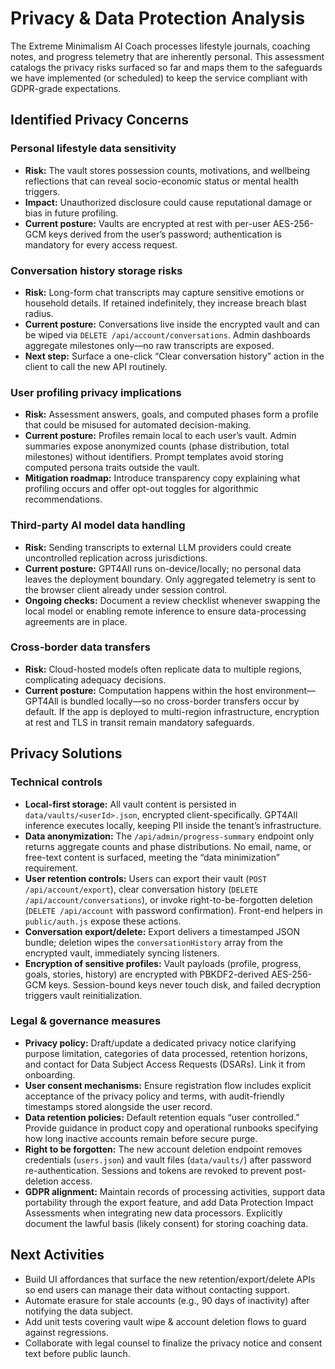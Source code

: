 # Privacy & Data Protection Analysis

The Extreme Minimalism AI Coach processes lifestyle journals, coaching notes, and progress telemetry that are inherently personal. This assessment catalogs the privacy risks surfaced so far and maps them to the safeguards we have implemented (or scheduled) to keep the service compliant with GDPR-grade expectations.

## Identified Privacy Concerns

### Personal lifestyle data sensitivity
- **Risk:** The vault stores possession counts, motivations, and wellbeing reflections that can reveal socio-economic status or mental health triggers.
- **Impact:** Unauthorized disclosure could cause reputational damage or bias in future profiling.
- **Current posture:** Vaults are encrypted at rest with per-user AES-256-GCM keys derived from the user’s password; authentication is mandatory for every access request.

### Conversation history storage risks
- **Risk:** Long-form chat transcripts may capture sensitive emotions or household details. If retained indefinitely, they increase breach blast radius.
- **Current posture:** Conversations live inside the encrypted vault and can be wiped via `DELETE /api/account/conversations`. Admin dashboards aggregate milestones only—no raw transcripts are exposed.
- **Next step:** Surface a one-click “Clear conversation history” action in the client to call the new API routinely.

### User profiling privacy implications
- **Risk:** Assessment answers, goals, and computed phases form a profile that could be misused for automated decision-making.
- **Current posture:** Profiles remain local to each user’s vault. Admin summaries expose anonymized counts (phase distribution, total milestones) without identifiers. Prompt templates avoid storing computed persona traits outside the vault.
- **Mitigation roadmap:** Introduce transparency copy explaining what profiling occurs and offer opt-out toggles for algorithmic recommendations.

### Third-party AI model data handling
- **Risk:** Sending transcripts to external LLM providers could create uncontrolled replication across jurisdictions.
- **Current posture:** GPT4All runs on-device/locally; no personal data leaves the deployment boundary. Only aggregated telemetry is sent to the browser client already under session control.
- **Ongoing checks:** Document a review checklist whenever swapping the local model or enabling remote inference to ensure data-processing agreements are in place.

### Cross-border data transfers
- **Risk:** Cloud-hosted models often replicate data to multiple regions, complicating adequacy decisions.
- **Current posture:** Computation happens within the host environment—GPT4All is bundled locally—so no cross-border transfers occur by default. If the app is deployed to multi-region infrastructure, encryption at rest and TLS in transit remain mandatory safeguards.

## Privacy Solutions

### Technical controls
- **Local-first storage:** All vault content is persisted in `data/vaults/<userId>.json`, encrypted client-specifically. GPT4All inference executes locally, keeping PII inside the tenant’s infrastructure.
- **Data anonymization:** The `/api/admin/progress-summary` endpoint only returns aggregate counts and phase distributions. No email, name, or free-text content is surfaced, meeting the “data minimization” requirement.
- **User retention controls:** Users can export their vault (`POST /api/account/export`), clear conversation history (`DELETE /api/account/conversations`), or invoke right-to-be-forgotten deletion (`DELETE /api/account` with password confirmation). Front-end helpers in `public/auth.js` expose these actions.
- **Conversation export/delete:** Export delivers a timestamped JSON bundle; deletion wipes the `conversationHistory` array from the encrypted vault, immediately syncing listeners.
- **Encryption of sensitive profiles:** Vault payloads (profile, progress, goals, stories, history) are encrypted with PBKDF2-derived AES-256-GCM keys. Session-bound keys never touch disk, and failed decryption triggers vault reinitialization.

### Legal & governance measures
- **Privacy policy:** Draft/update a dedicated privacy notice clarifying purpose limitation, categories of data processed, retention horizons, and contact for Data Subject Access Requests (DSARs). Link it from onboarding.
- **User consent mechanisms:** Ensure registration flow includes explicit acceptance of the privacy policy and terms, with audit-friendly timestamps stored alongside the user record.
- **Data retention policies:** Default retention equals “user controlled.” Provide guidance in product copy and operational runbooks specifying how long inactive accounts remain before secure purge.
- **Right to be forgotten:** The new account deletion endpoint removes credentials (`users.json`) and vault files (`data/vaults/`) after password re-authentication. Sessions and tokens are revoked to prevent post-deletion access.
- **GDPR alignment:** Maintain records of processing activities, support data portability through the export feature, and add Data Protection Impact Assessments when integrating new data processors. Explicitly document the lawful basis (likely consent) for storing coaching data.

## Next Activities
- Build UI affordances that surface the new retention/export/delete APIs so end users can manage their data without contacting support.
- Automate erasure for stale accounts (e.g., 90 days of inactivity) after notifying the data subject.
- Add unit tests covering vault wipe & account deletion flows to guard against regressions.
- Collaborate with legal counsel to finalize the privacy notice and consent text before public launch.
